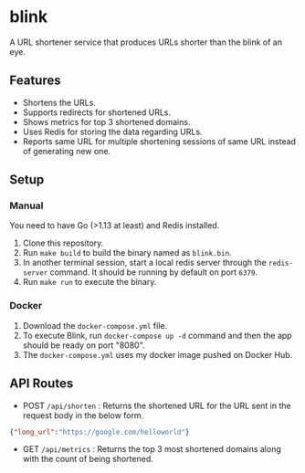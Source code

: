 # blink
A URL shortener service that produces URLs shorter than the blink of an eye.

## Features

- Shortens the URLs.
- Supports redirects for shortened URLs.
- Shows metrics for top 3 shortened domains.
- Uses Redis for storing the data regarding URLs.
- Reports same URL for multiple shortening sessions of same URL instead of generating new one.

## Setup

### Manual

You need to have Go (>1.13 at least) and Redis installed.

1. Clone this repository.
2. Run `make build` to build the binary named as `blink.bin`.
3. In another terminal session, start a local redis server through the `redis-server` command. It should be running by default on port `6379`.
4. Run `make run` to execute the binary.

### Docker

1. Download the `docker-compose.yml` file.
2. To execute Blink, run `docker-compose up -d` command and then the app should be ready on port "8080".
3. The `docker-compose.yml` uses my docker image pushed on Docker Hub.

## API Routes

- POST `/api/shorten` : Returns the shortened URL for the URL sent in the request body in the below form.
```json
{"long_url":"https://google.com/helloworld"}
```
- GET `/api/metrics` : Returns the top 3 most shortened domains along with the count of being shortened.